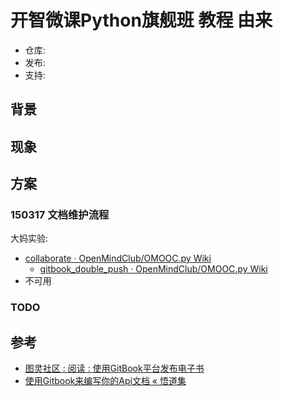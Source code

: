 # 开智微课Python旗舰班 教程 由来

- 仓库: 
- 发布: 
- 支持: 

## 背景

## 现象

## 方案

### 150317 文档维护流程

大妈实验:

- [collaborate · OpenMindClub/OMOOC.py Wiki](https://github.com/OpenMindClub/OMOOC.py/wiki/collaborate)
    + [gitbook_double_push · OpenMindClub/OMOOC.py Wiki](https://github.com/OpenMindClub/OMOOC.py/wiki/gitbook_double_push)
- 不可用

### TODO


## 参考

- [图灵社区 : 阅读 : 使用GitBook平台发布电子书](http://www.ituring.com.cn/article/127744)
- [使用Gitbook来编写你的Api文档 « 悟道集](http://tao.logdown.com/posts/243192-use-gitbook-to-write-api-documentation)